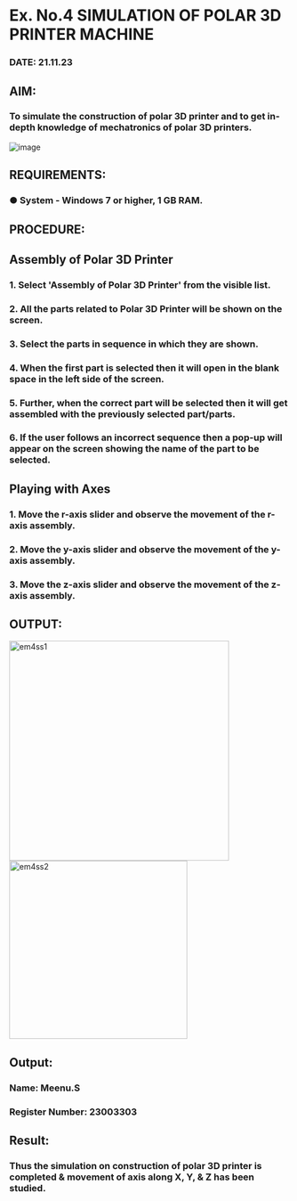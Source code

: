 # Ex. No.4 SIMULATION OF POLAR 3D PRINTER MACHINE

### DATE: 21.11.23

## AIM:
### To simulate the construction of polar 3D printer and to get in-depth knowledge of mechatronics of polar 3D printers.

![image](https://github.com/Sellakumar1987/Ex.-No.-4---SIMULATION-OF-POLAR-3D-PRINTER-MACHINE/assets/113594316/b551f195-9877-49a2-99bb-a9efcfb3381a)

## REQUIREMENTS:
### ●	System - Windows 7 or higher, 1 GB RAM.

## PROCEDURE:

## Assembly of Polar 3D Printer
### 1.	Select 'Assembly of Polar 3D Printer' from the visible list.
### 2.	All the parts related to Polar 3D Printer will be shown on the screen.
### 3.	Select the parts in sequence in which they are shown.
### 4.	When the first part is selected then it will open in the blank space in the left side of the screen.
### 5.	Further, when the correct part will be selected then it will get assembled with the previously selected part/parts.
### 6.	If the user follows an incorrect sequence then a pop-up will appear on the screen showing the name of the part to be selected.

## Playing with Axes
### 1.	Move the r-axis slider and observe the movement of the r-axis assembly.
### 2.	Move the y-axis slider and observe the movement of the y-axis assembly.
### 3.	Move the z-axis slider and observe the movement of the z-axis assembly.

## OUTPUT:

<img width="395" alt="em4ss1" src="https://github.com/Meenu2823/Ex.-No.-4---SIMULATION-OF-POLAR-3D-PRINTER-MACHINE/assets/139416219/8af8c6db-497e-4522-83b4-c7e242982294">

<img width="320" alt="em4ss2" src="https://github.com/Meenu2823/Ex.-No.-4---SIMULATION-OF-POLAR-3D-PRINTER-MACHINE/assets/139416219/788c973f-525d-433c-9ba8-2da478655589">

## Output:

### Name: Meenu.S
### Register Number: 23003303

## Result: 
### Thus the simulation on construction of polar 3D printer is completed & movement of axis along X, Y, & Z has been studied.
